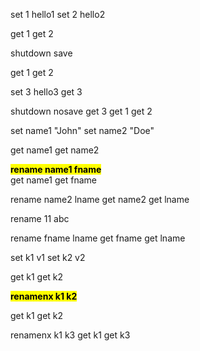 set 1 hello1
set 2 hello2

get 1
get 2

shutdown save

get 1
get 2

set 3 hello3
get 3

shutdown nosave
get 3
get 1
get 2

set name1 "John"
set name2 "Doe"

get name1
get name2

<b><mark>rename name1 fname</mark></b><br>
get name1
get fname

rename name2 lname
get name2
get lname

rename 11 abc


rename fname lname
get fname
get lname


set k1 v1
set k2 v2

get k1
get k2

<b><mark>renamenx k1 k2</mark></b><br>

get k1
get k2

renamenx k1 k3
get k1
get k3




